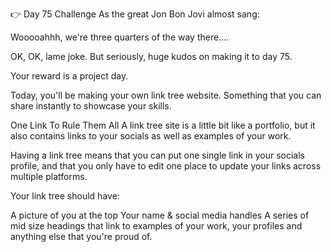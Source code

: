 👉 Day 75 Challenge
As the great Jon Bon Jovi almost sang:

Wooooahhh, we're three quarters of the way there....

OK, OK, lame joke. But seriously, huge kudos on making it to day 75.

Your reward is a project day.

Today, you'll be making your own link tree website. Something that you can share instantly to showcase your skills.

One Link To Rule Them All
A link tree site is a little bit like a portfolio, but it also contains links to your socials as well as examples of your work.

Having a link tree means that you can put one single link in your socials profile, and that you only have to edit one place to update your links across multiple platforms.

Your link tree should have:

A picture of you at the top
Your name & social media handles
A series of mid size headings that link to examples of your work, your profiles and anything else that you're proud of.
